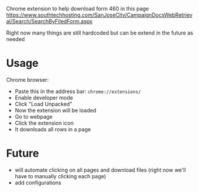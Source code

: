Chrome extension to help download form 460 in this page https://www.southtechhosting.com/SanJoseCity/CampaignDocsWebRetrieval/Search/SearchByFiledForm.aspx

Right now many things are still hardcoded but can be extend in the future as
needed

# Usage
Chrome browser: 

* Paste this in the address bar: `chrome://extensions/`
* Enable developer mode
* Click "Load Unpacked"
* Now the extension will be loaded
* Go to webpage
* Click the extension icon
* It downloads all rows in a page

# Future
* will automate clicking on all pages and download files (right now we'll have to manually clicking each page)
* add configurations

